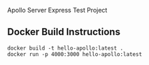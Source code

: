 Apollo Server Express Test Project

## Docker Build Instructions
```
docker build -t hello-apollo:latest .
docker run -p 4000:3000 hello-apollo:latest
```
